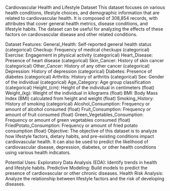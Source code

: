Cardiovascular Health and Lifestyle Dataset
This dataset focuses on various health conditions, lifestyle choices, and demographic information that are related to cardiovascular health. It is composed of 308,854 records, with attributes that cover general health metrics, disease conditions, and lifestyle habits. The dataset can be useful for analyzing the effects of these factors on cardiovascular disease and other related conditions.

Dataset Features:
General_Health: Self-reported general health status (categorical)
Checkup: Frequency of medical checkups (categorical)
Exercise: Engagement in physical activity (categorical)
Heart_Disease: Presence of heart disease (categorical)
Skin_Cancer: History of skin cancer (categorical)
Other_Cancer: History of any other cancer (categorical)
Depression: History of depression (categorical)
Diabetes: Presence of diabetes (categorical)
Arthritis: History of arthritis (categorical)
Sex: Gender of the individual (categorical)
Age_Category: Age group classification (categorical)
Height_(cm): Height of the individual in centimeters (float)
Weight_(kg): Weight of the individual in kilograms (float)
BMI: Body Mass Index (BMI) calculated from height and weight (float)
Smoking_History: History of smoking (categorical)
Alcohol_Consumption: Frequency or amount of alcohol consumed (float)
Fruit_Consumption: Frequency or amount of fruit consumed (float)
Green_Vegetables_Consumption: Frequency or amount of green vegetables consumed (float)
FriedPotato_Consumption: Frequency or amount of fried potato consumption (float)
Objective:
The objective of this dataset is to analyze how lifestyle factors, dietary habits, and pre-existing conditions impact cardiovascular health. It can also be used to predict the likelihood of cardiovascular disease, depression, diabetes, or other health conditions using various health indicators.

Potential Uses:
Exploratory Data Analysis (EDA): Identify trends in health and lifestyle habits.
Predictive Modeling: Build models to predict the presence of cardiovascular or other chronic diseases.
Health Risk Analysis: Analyze the relationship between lifestyle factors and the risk of developing diseases.

